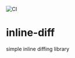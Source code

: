 ![CI](https://github.com/simoneb/inline-diff/actions/workflows/ci.yml/badge.svg?event=push)

# inline-diff

simple inline diffing library
